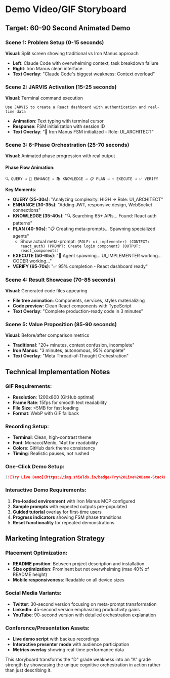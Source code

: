# Demo Video/GIF Storyboard

## Target: 60-90 Second Animated Demo

### Scene 1: Problem Setup (0-15 seconds)
**Visual**: Split screen showing traditional vs Iron Manus approach
- **Left**: Claude Code with overwhelming context, task breakdown failure
- **Right**: Iron Manus clean interface
- **Text Overlay**: "Claude Code's biggest weakness: Context overload"

### Scene 2: JARVIS Activation (15-25 seconds)  
**Visual**: Terminal command execution
```text
Use JARVIS to create a React dashboard with authentication and real-time data
```
- **Animation**: Text typing with terminal cursor
- **Response**: FSM initialization with session ID
- **Text Overlay**: "🚀 Iron Manus FSM initialized - Role: UI_ARCHITECT"

### Scene 3: 6-Phase Orchestration (25-70 seconds)
**Visual**: Animated phase progression with real output

#### Phase Flow Animation:
```text
🔍 QUERY → 🔧 ENHANCE → 📚 KNOWLEDGE → 📋 PLAN → ⚡ EXECUTE → ✅ VERIFY
```

**Key Moments**:
- **QUERY (25-30s)**: "Analyzing complexity: HIGH → Role: UI_ARCHITECT"
- **ENHANCE (30-35s)**: "Adding JWT, responsive design, WebSocket connections"
- **KNOWLEDGE (35-40s)**: "🔍 Searching 65+ APIs... Found: React auth patterns"
- **PLAN (40-50s)**: "📋 Creating meta-prompts... Spawning specialized agents"
  - Show actual meta-prompt: `(ROLE: ui_implementer) (CONTEXT: react_auth) (PROMPT: Create login component) (OUTPUT: react_components)`
- **EXECUTE (50-65s)**: "🤖 Agent spawning... UI_IMPLEMENTER working... CODER working..."
- **VERIFY (65-70s)**: "✅ 95% completion - React dashboard ready"

### Scene 4: Result Showcase (70-85 seconds)
**Visual**: Generated code files appearing
- **File tree animation**: Components, services, styles materializing
- **Code preview**: Clean React components with TypeScript
- **Text Overlay**: "Complete production-ready code in 3 minutes"

### Scene 5: Value Proposition (85-90 seconds)
**Visual**: Before/after comparison metrics
- **Traditional**: "20+ minutes, context confusion, incomplete"
- **Iron Manus**: "3 minutes, autonomous, 95% complete"
- **Text Overlay**: "Meta Thread-of-Thought Orchestration"

## Technical Implementation Notes

### GIF Requirements:
- **Resolution**: 1200x800 (GitHub optimal)
- **Frame Rate**: 15fps for smooth text readability
- **File Size**: <5MB for fast loading
- **Format**: WebP with GIF fallback

### Recording Setup:
- **Terminal**: Clean, high-contrast theme
- **Font**: Monaco/Menlo, 14pt for readability
- **Colors**: GitHub dark theme consistency
- **Timing**: Realistic pauses, not rushed

### One-Click Demo Setup:
```markdown
[![Try Live Demo](https://img.shields.io/badge/Try%20Live%20Demo-StackBlitz-blue?style=for-the-badge&logo=stackblitz)](https://stackblitz.com/github/dnnyngyen/iron-manus-mcp)
```

### Interactive Demo Requirements:
1. **Pre-loaded environment** with Iron Manus MCP configured
2. **Sample prompts** with expected outputs pre-populated  
3. **Guided tutorial** overlay for first-time users
4. **Progress indicators** showing FSM phase transitions
5. **Reset functionality** for repeated demonstrations

## Marketing Integration Strategy

### Placement Optimization:
- **README position**: Between project description and installation
- **Size optimization**: Prominent but not overwhelming (max 40% of README height)
- **Mobile responsiveness**: Readable on all device sizes

### Social Media Variants:
- **Twitter**: 30-second version focusing on meta-prompt transformation
- **LinkedIn**: 45-second version emphasizing productivity gains
- **YouTube**: 90-second version with detailed orchestration explanation

### Conference/Presentation Assets:
- **Live demo script** with backup recordings
- **Interactive presenter mode** with audience participation
- **Metrics overlay** showing real-time performance data

This storyboard transforms the "D" grade weakness into an "A" grade strength by showcasing the unique cognitive orchestration in action rather than just describing it.